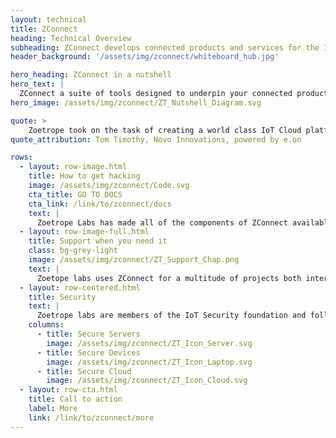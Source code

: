 ```yaml
---
layout: technical
title: ZConnect
heading: Technical Overview
subheading: ZConnect develops connected products and services for the Internet of Things, Wearables and other smart devices
header_background: '/assets/img/zconnect/whiteboard_hub.jpg'

hero_heading: ZConnect in a nutshell
hero_text: |
  ZConnect a suite of tools designed to underpin your connected product ambitions. It's been built from the ground up to allow development of bespoke systems, but simultaniously remove the need for commodity components to be built from scratch in-house. The result is a flexible and secure system with sensible defaults for IoT projects.
hero_image: /assets/img/zconnect/ZT_Nutshell_Diagram.svg

quote: >
    Zoetrope took on the task of creating a world class IoT Cloud platform and mobile application that was easily scalable to serve millions of customers for Novo.
quote_attribution: Tom Timothy, Novo Innovations, powered by e.on

rows:
  - layout: row-image.html
    title: How to get hacking
    image: /assets/img/zconnect/Code.svg
    cta_title: GO TO DOCS
    cta_link: /link/to/zconnect/docs
    text: |
      Zoetrope Labs has made all of the components of ZConnect available online, along with documentation and details of how to start developing on ZConnect.
  - layout: row-image-full.html
    title: Support when you need it
    class: bg-grey-light
    image: /assets/img/zconnect/ZT_Support_Chap.png
    text: |
      Zoetope labs uses ZConnect for a multitude of projects both internally and for our clients. we're able to offer training, support and consulting, whatever your level of expertise. In some cases that may be a complete project delivery, in others it might just be a 1 day training session with your developers.
  - layout: row-centered.html
    title: Security
    text: |
      Zoetrope labs are members of the IoT Security foundation and follow the published best practice guidelines for creating safe and secure software, both for devices and cloud software which they connect to. Get in touch with us to ask any more specific questions and we'd be happy to help!
    columns:
      - title: Secure Servers
        image: /assets/img/zconnect/ZT_Icon_Server.svg
      - title: Secure Devices
        image: /assets/img/zconnect/ZT_Icon_Laptop.svg
      - title: Secure Cloud
        image: /assets/img/zconnect/ZT_Icon_Cloud.svg
  - layout: row-cta.html
    title: Call to action
    label: More
    link: /link/to/zconnect/more
---
```

